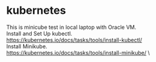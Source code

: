 # kubernetes
This is minicube test in local laptop with Oracle VM.\
Install and Set Up kubectl.\
https://kubernetes.io/docs/tasks/tools/install-kubectl/ \
Install Minikube.\
https://kubernetes.io/docs/tasks/tools/install-minikube/ \
